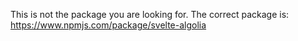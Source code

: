 This is not the package you are looking for. The correct package is: https://www.npmjs.com/package/svelte-algolia